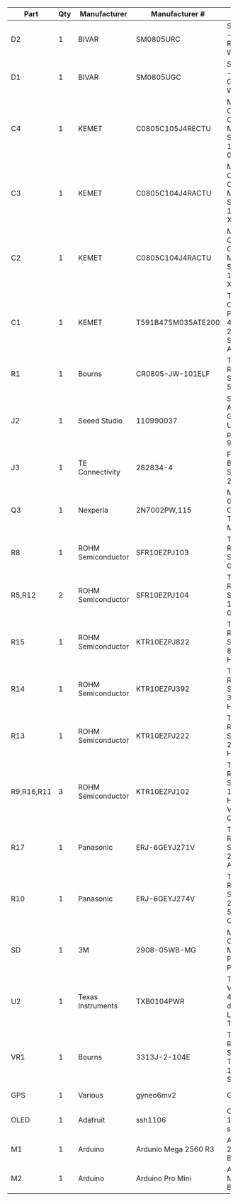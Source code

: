 | Part | Qty | Manufacturer | Manufacturer # | Description | Link |
| ---- | --- | ------------ | -------------- | ----------- | ---- |
| D2 | 1 | BIVAR | SM0805URC | Standard LEDs - SMD Ultra Red 660 nm Water Clear | https://www.mouser.com/ProductDetail/749-SM0805URC
| D1 | 1 | BIVAR | SM0805UGC | Standard LEDs - SMD Ultra Green 525 nm Water Clear | https://www.mouser.com/ProductDetail/749-SM0805UGC
| C4 | 1 | KEMET | C0805C105J4RECTU | Multilayer Ceramic Capacitors MLCC - SMD/SMT 16V 1uF X7R 0805 5% | https://www.mouser.com/ProductDetail/80-C0805C105J4RECTU
| C3 | 1 | KEMET | C0805C104J4RACTU | Multilayer Ceramic Capacitors MLCC - SMD/SMT 16V 0.1uF X7R 0805 5% | https://www.mouser.com/ProductDetail/80-C0805C104J4R
| C2 | 1 | KEMET | C0805C104J4RACTU | Multilayer Ceramic Capacitors MLCC - SMD/SMT 16V 0.1uF X7R 0805 5% | https://www.mouser.com/ProductDetail/80-C0805C104J4R
| C1 | 1 | KEMET | T591B475M035ATE200 | Tantalum Capacitors - Polymer 35V 4.7uF 1311 20% E SR=200mOhm AEC-Q200 | https://www.mouser.com/ProductDetail/80-T591B475M35ATE200
| R1 | 1 | Bourns | CR0805-JW-101ELF | Thick Film Resistors - SMD 100ohm 5% | https://www.mouser.com/ProductDetail/Bourns/CR0805-JW-101ELF?qs=wL7NMIHXUPl5EcPQbx1sug%3D%3D
| J2 | 1 | Seeed Studio | 110990037 | Seeed Studio Accessories Grove - Universal 4 pin connector 90 (10 PCs) | https://www.mouser.com/ProductDetail/713-110990037
| J3 | 1 | TE Connectivity | 282834-4 | Fixed Terminal Blocks 4P SIDE ENTRY 2.54mm | https://www.mouser.com/ProductDetail/571-282834-4
| Q3 | 1 | Nexperia | 2N7002PW,115 | MOSFET 60V 0.3A N-CHANNEL TRENCH MOSFET | https://www.mouser.com/ProductDetail/771-2N7002PW-115
| R8 | 1 | ROHM Semiconductor | SFR10EZPJ103 | Thick Film Resistors - SMD 10Kohm 0805 5% | https://www.mouser.com/ProductDetail/755-SFR10EZPJ103
| R5,R12 | 2 | ROHM Semiconductor | SFR10EZPJ104 | Thick Film Resistors - SMD 100Kohm 0805 5% | https://www.mouser.com/ProductDetail/755-SFR10EZPJ104
| R15 | 1 | ROHM Semiconductor | KTR10EZPJ822 | Thick Film Resistors - SMD 0805 8.2Kohm 5% High Voltage | https://www.mouser.com/ProductDetail/755-KTR10EZPJ822
| R14 | 1 | ROHM Semiconductor | KTR10EZPJ392 | Thick Film Resistors - SMD 0805 3.9Kohm 5% High Voltage | https://www.mouser.com/ProductDetail/755-KTR10EZPJ392
| R13 | 1 | ROHM Semiconductor | KTR10EZPJ222 | Thick Film Resistors - SMD 0805 2.2Kohm 5% High Voltage | https://www.mouser.com/ProductDetail/755-KTR10EZPJ222
| R9,R16,R11 | 3 | ROHM Semiconductor | KTR10EZPJ102 | Thick Film Resistors - SMD 0805 1Kohm 5% High VoltageAEC-Q200 | https://www.mouser.com/ProductDetail/755-KTR10EZPJ102
| R17 | 1 | Panasonic | ERJ-6GEYJ271V | Thick Film Resistors - SMD 0805 270ohms 5% AEC-Q200 | https://www.mouser.com/ProductDetail/667-ERJ-6GEYJ271V
| R10 | 1 | Panasonic | ERJ-6GEYJ274V | Thick Film Resistors - SMD 0805 270Kohms 5% AEC-Q200 | https://www.mouser.com/ProductDetail/667-ERJ-6GEYJ274V
| SD | 1 | 3M | 2908-05WB-MG | Memory Card Connectors MICROSD 8P P/P SMT POLARIZED | https://www.mouser.com/ProductDetail/517-2908-05WB-MG
| U2 | 1 | Texas Instruments | TXB0104PWR | Translation - Voltage Levels 4-Bit Bi-directional V-Level Translator | https://www.mouser.com/ProductDetail/595-TXB0104PWR
| VR1 | 1 | Bourns | 3313J-2-104E | Trimmer Resistors - SMD 3MM TRIM POT 100K SM D SEALED | https://www.mouser.com/ProductDetail/652-3313J-2-104E
| GPS | 1 | Various | gyneo6mv2 | GPS Reciever | https://a.co/d/f8HjOKv (Note: please pay attention to the pinout and form-factor. it may be necessary to solder a small jumper to match the pinout.)
| OLED | 1 | Adafruit | ssh1106 | Oled Display 128x64 I2C sh1106 | https://a.co/d/fJx9IbG
| M1 | 1 | Arduino | Ardunio Mega 2560 R3 | Arduino Mega 2560 Dev Board | https://www.amazon.com/gp/product/B01H4ZLZLQ/ref=ppx_yo_dt_b_asin_title_o05_s01?ie=UTF8&psc=1
| M2 | 1 | Arduino | Arduino Pro Mini | Arduino Pro Mini Dev Board | https://www.amazon.com/gp/product/B07X2JGS69/ref=ppx_yo_dt_b_asin_title_o05_s01?ie=UTF8&psc=1


